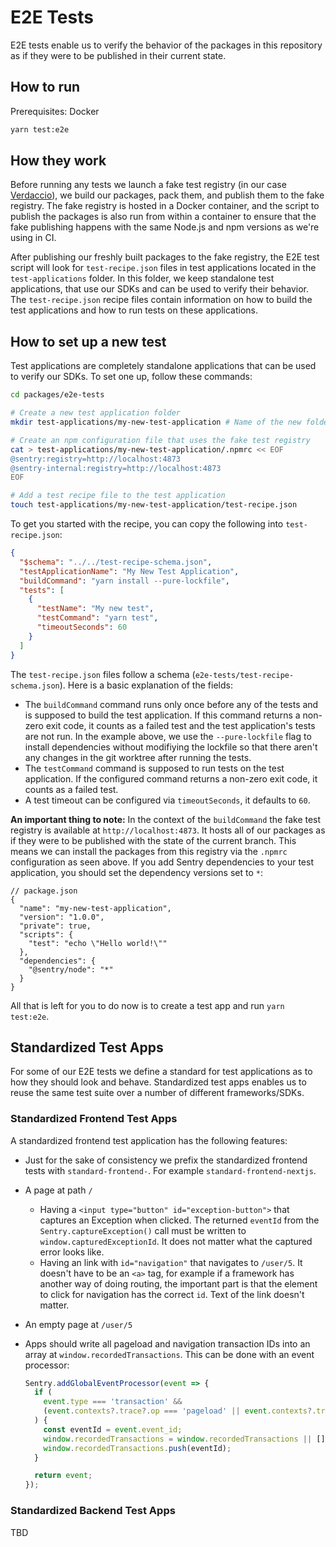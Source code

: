 # E2E Tests

E2E tests enable us to verify the behavior of the packages in this repository as if they were to be published in their
current state.

## How to run

Prerequisites: Docker

```bash
yarn test:e2e
```

## How they work

Before running any tests we launch a fake test registry (in our case [Verdaccio](https://verdaccio.org/docs/e2e/)), we
build our packages, pack them, and publish them to the fake registry. The fake registry is hosted in a Docker container,
and the script to publish the packages is also run from within a container to ensure that the fake publishing happens
with the same Node.js and npm versions as we're using in CI.

After publishing our freshly built packages to the fake registry, the E2E test script will look for `test-recipe.json`
files in test applications located in the `test-applications` folder. In this folder, we keep standalone test
applications, that use our SDKs and can be used to verify their behavior. The `test-recipe.json` recipe files contain
information on how to build the test applications and how to run tests on these applications.

## How to set up a new test

Test applications are completely standalone applications that can be used to verify our SDKs. To set one up, follow
these commands:

```sh
cd packages/e2e-tests

# Create a new test application folder
mkdir test-applications/my-new-test-application # Name of the new folder doesn't technically matter but choose something meaningful

# Create an npm configuration file that uses the fake test registry
cat > test-applications/my-new-test-application/.npmrc << EOF
@sentry:registry=http://localhost:4873
@sentry-internal:registry=http://localhost:4873
EOF

# Add a test recipe file to the test application
touch test-applications/my-new-test-application/test-recipe.json
```

To get you started with the recipe, you can copy the following into `test-recipe.json`:

```json
{
  "$schema": "../../test-recipe-schema.json",
  "testApplicationName": "My New Test Application",
  "buildCommand": "yarn install --pure-lockfile",
  "tests": [
    {
      "testName": "My new test",
      "testCommand": "yarn test",
      "timeoutSeconds": 60
    }
  ]
}
```

The `test-recipe.json` files follow a schema (`e2e-tests/test-recipe-schema.json`). Here is a basic explanation of the
fields:

- The `buildCommand` command runs only once before any of the tests and is supposed to build the test application. If
  this command returns a non-zero exit code, it counts as a failed test and the test application's tests are not run. In
  the example above, we use the `--pure-lockfile` flag to install dependencies without modifiying the lockfile so that
  there aren't any changes in the git worktree after running the tests.
- The `testCommand` command is supposed to run tests on the test application. If the configured command returns a
  non-zero exit code, it counts as a failed test.
- A test timeout can be configured via `timeoutSeconds`, it defaults to `60`.

**An important thing to note:** In the context of the `buildCommand` the fake test registry is available at
`http://localhost:4873`. It hosts all of our packages as if they were to be published with the state of the current
branch. This means we can install the packages from this registry via the `.npmrc` configuration as seen above. If you
add Sentry dependencies to your test application, you should set the dependency versions set to `*`:

```jsonc
// package.json
{
  "name": "my-new-test-application",
  "version": "1.0.0",
  "private": true,
  "scripts": {
    "test": "echo \"Hello world!\""
  },
  "dependencies": {
    "@sentry/node": "*"
  }
}
```

All that is left for you to do now is to create a test app and run `yarn test:e2e`.

## Standardized Test Apps

For some of our E2E tests we define a standard for test applications as to how they should look and behave. Standardized
test apps enables us to reuse the same test suite over a number of different frameworks/SDKs.

### Standardized Frontend Test Apps

A standardized frontend test application has the following features:

- Just for the sake of consistency we prefix the standardized frontend tests with `standard-frontend-`. For example
  `standard-frontend-nextjs`.
- A page at path `/`
  - Having a `<input type="button" id="exception-button">` that captures an Exception when clicked. The returned
    `eventId` from the `Sentry.captureException()` call must be written to `window.capturedExceptionId`. It does not
    matter what the captured error looks like.
  - Having an link with `id="navigation"` that navigates to `/user/5`. It doesn't have to be an `<a>` tag, for example
    if a framework has another way of doing routing, the important part is that the element to click for navigation has
    the correct `id`. Text of the link doesn't matter.
- An empty page at `/user/5`
- Apps should write all pageload and navigation transaction IDs into an array at `window.recordedTransactions`. This can
  be done with an event processor:

  ```ts
  Sentry.addGlobalEventProcessor(event => {
    if (
      event.type === 'transaction' &&
      (event.contexts?.trace?.op === 'pageload' || event.contexts?.trace?.op === 'navigation')
    ) {
      const eventId = event.event_id;
      window.recordedTransactions = window.recordedTransactions || [];
      window.recordedTransactions.push(eventId);
    }

    return event;
  });
  ```

### Standardized Backend Test Apps

TBD
